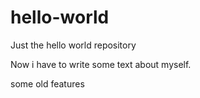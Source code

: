 # hello-world
Just the hello world repository

Now i have to write some text about myself.


some old features


